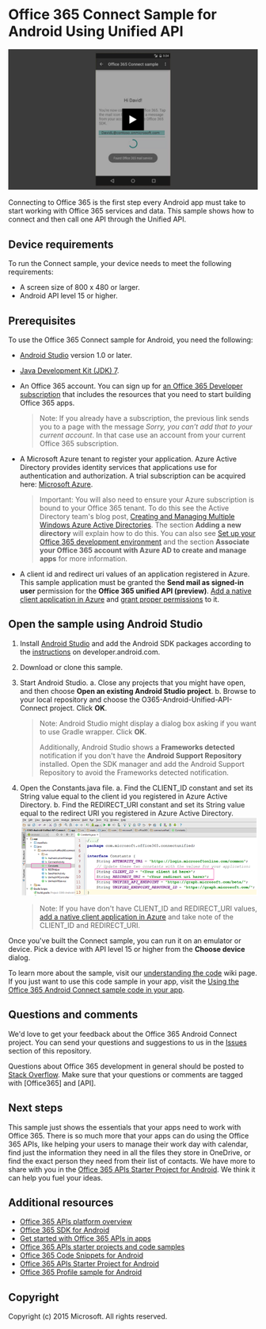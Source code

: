 # Office 365 Connect Sample for Android Using Unified API

[![Office 365 Connect sample](/readme-images/O365-Android-Connect-video_play_icon.png)](https://www.youtube.com/watch?v=3IQIDFrqhY4 "Click to see the sample in action")

Connecting to Office 365 is the first step every Android app must take to start working with Office 365 services and data. This sample shows how to connect and then call one API through the Unified API.

## Device requirements

To run the Connect sample, your device needs to meet the following requirements:

* A screen size of 800 x 480 or larger.
* Android API level 15 or higher.
 
## Prerequisites

To use the Office 365 Connect sample for Android, you need the following:

* [Android Studio](http://developer.android.com/sdk/index.html) version 1.0 or later.
* [Java Development Kit (JDK) 7](http://www.oracle.com/technetwork/java/javase/downloads/jdk7-downloads-1880260.html).
* An Office 365 account. You can sign up for [an Office 365 Developer subscription](https://portal.office.com/Signup/Signup.aspx?OfferId=6881A1CB-F4EB-4db3-9F18-388898DAF510&DL=DEVELOPERPACK&ali=1#0) that includes the resources that you need to start building Office 365 apps.

     > Note: If you already have a subscription, the previous link sends you to a page with the message *Sorry, you can’t add that to your current account*. In that case use an account from your current Office 365 subscription.
* A Microsoft Azure tenant to register your application. Azure Active Directory provides identity services that applications use for authentication and authorization. A trial subscription can be acquired here: [Microsoft Azure](https://account.windowsazure.com/SignUp).

     > Important: You will also need to ensure your Azure subscription is bound to your Office 365 tenant. To do this see the Active Directory team's blog post, [Creating and Managing Multiple Windows Azure Active Directories](http://blogs.technet.com/b/ad/archive/2013/11/08/creating-and-managing-multiple-windows-azure-active-directories.aspx). The section **Adding a new directory** will explain how to do this. You can also see [Set up your Office 365 development environment](https://msdn.microsoft.com/office/office365/howto/setup-development-environment#bk_CreateAzureSubscription) and the section **Associate your Office 365 account with Azure AD to create and manage apps** for more information.
      
* A client id and redirect uri values of an application registered in Azure. This sample application must be granted the **Send mail as signed-in user** permission for the **Office 365 unified API (preview)**. [Add a native client application in Azure](https://msdn.microsoft.com/library/azure/dn132599.aspx#BKMK_Adding) and [grant proper permissions](https://github.com/OfficeDev/O365-Android-Unified-API-Connect/wiki/Grant-permissions-to-the-Connect-application-in-Azure) to it.

## Open the sample using Android Studio

1. Install [Android Studio](http://developer.android.com/tools/studio/index.html#install-updates) and add the Android SDK packages according to the [instructions](http://developer.android.com/sdk/installing/adding-packages.html) on developer.android.com.
2. Download or clone this sample.
3. Start Android Studio.
	a. Close any projects that you might have open, and then choose **Open an existing Android Studio project**.
	b. Browse to your local repository and choose the O365-Android-Unified-API-Connect project. Click **OK**.
	> Note: Android Studio might display a dialog box asking if you want to use Gradle wrapper. Click **OK**.
	> 
	> Additionally, Android Studio shows a **Frameworks detected** notification if you don't have the **Android Support Repository** installed. Open the SDK manager and add the Android Support Repository to avoid the Frameworks detected notification.
4. Open the Constants.java file.
	a. Find the CLIENT_ID constant and set its String value equal to the client id you registered in Azure Active Directory.
	b. Find the REDIRECT_URI constant and set its String value equal to the redirect URI you registered in Azure Active Directory.
    ![Office 365 Connect sample](/readme-images/O365-Android-Connect-Constants.png "Client ID and Redirect URI values in Constants file")

    > Note: If you have don't have CLIENT_ID and REDIRECT_URI values, [add a native client application in Azure](https://msdn.microsoft.com/library/azure/dn132599.aspx#BKMK_Adding) and take note of the CLIENT\_ID and REDIRECT_URI.

Once you've built the Connect sample, you can run it on an emulator or device. Pick a device with API level 15 or higher from the **Choose device** dialog.

To learn more about the sample, visit our [understanding the code](https://github.com/OfficeDev/O365-Android-Unified-API-Connect.git/wiki/Understanding-the-Connect-sample-code) wiki page. If you just want to use this code sample in your app, visit the [Using the Office 365 Android Connect sample code in your app](https://github.com/OfficeDev/O365-Android-Unified-API-Connect.git/wiki/Using-the-O365-Android-Unified-API-Connect-sample-code-in-your-app).

## Questions and comments

We'd love to get your feedback about the Office 365 Android Connect project. You can send your questions and suggestions to us in the [Issues](https://github.com/OfficeDev/O365-Android-Unified-API-Connect.git/issues) section of this repository.

Questions about Office 365 development in general should be posted to [Stack Overflow](http://stackoverflow.com/questions/tagged/Office365+API). Make sure that your questions or comments are tagged with [Office365] and [API].

## Next steps

This sample just shows the essentials that your apps need to work with Office 365. There is so much more that your apps can do using the Office 365 APIs, like helping your users to manage their work day with calendar, find just the information they need in all the files they store in OneDrive, or find the exact person they need from their list of contacts. We have more to share with you in the [Office 365 APIs Starter Project for Android](https://github.com/officedev/O365-Android-Start/). We think it can help you fuel your ideas. 
  
## Additional resources

* [Office 365 APIs platform overview](https://msdn.microsoft.com/office/office365/howto/platform-development-overview)
* [Office 365 SDK for Android](https://github.com/OfficeDev/Office-365-SDK-for-Android)
* [Get started with Office 365 APIs in apps](https://msdn.microsoft.com/office/office365/howto/getting-started-Office-365-APIs)
* [Office 365 APIs starter projects and code samples](https://msdn.microsoft.com/office/office365/howto/starter-projects-and-code-samples)
* [Office 365 Code Snippets for Android](https://github.com/OfficeDev/O365-Android-Snippets)
* [Office 365 APIs Starter Project for Android](https://github.com/OfficeDev/O365-Android-Start)
* [Office 365 Profile sample for Android](https://github.com/OfficeDev/O365-Android-Profile)

## Copyright
Copyright (c) 2015 Microsoft. All rights reserved.
